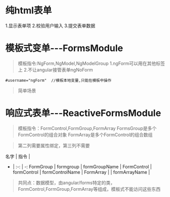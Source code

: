 # 纯html表单
1.显示表单项
2.校验用户输入
3.提交表单数据

#  模板式变单---FormsModule

> 模板指令:NgForm,NgModel,NgModelGroup
1.ngForm可以用在其他标签上
2.不让angular接管表单ngNoForm

```
#username="ngForm"  //模板本地变量,只能在模板中操作
```

> 简单场景

#  响应式表单---ReactiveFormsModule
> 模板指令：FormControl,FormGroup,FormArray
> FormsGroup是多个FormControl的组合对象
> FormArray是多个FormControl的组合数组

> 第二列需要属性绑定，第三列不需要

名字 | 指令 | 
- | :-: | -: 
FormGroup | formgroup | formGroupName |
FormControl | formControl | formControlName |
FormArray |  | formArrayName |



> 共同点：数据模型，由angular/forms特定的类，FormControl,FormGroup,FormArray等组成，模板式不能访问这些东西


